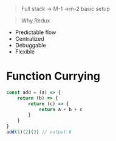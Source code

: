 >  Full stack -> M-1 ->m-2 basic setup

> Why Redux
- Predictable flow
- Centralized
- Debuggable
- Flexible
# Function Currying
```js
const add = (a) => {
    return (b) => {
        return (c) => {
            return a + b + c
        }
    }
}
add(1)(2)(3) // output 6
```
